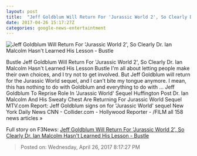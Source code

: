 ```yaml
---
layout: post
title:  "Jeff Goldblum Will Return For 'Jurassic World 2', So Clearly Dr. Ian Malcolm Hasn't Learned His Lesson - Bustle"
date: 2017-04-26 15:17:27Z
categories: google-news-entertaintment
---
```


![Jeff Goldblum Will Return For 'Jurassic World 2', So Clearly Dr. Ian Malcolm Hasn't Learned His Lesson - Bustle](https://typeset-beta.imgix.net/2017%2F4%2F26%2F699e5246-3773-4f39-a8fc-39dccd58ff38.jpg?w=1200&h=630&fm=jpg&fit=crop&crop=faces&auto=format&q=70)

Bustle Jeff Goldblum Will Return For 'Jurassic World 2', So Clearly Dr. Ian Malcolm Hasn't Learned His Lesson Bustle I'm all about letting people make their own choices, and I try not to get involved. But Jeff Goldblum will return for the Jurassic World sequel, and I can't bite my tongue anymore. I mean, this has nothing to do with Goldblum and everything to do with ... Jeff Goldblum To Reprise Role In 'Jurassic World' Sequel Huffington Post Dr. Ian Malcolm And His Sweaty Chest Are Returning For Jurassic World Sequel MTV.com Report: Jeff Goldblum signs on for 'Jurassic World' sequel New York Daily News CNN - Collider.com - Hollywood Reporter - /FILM all 158 news articles »


Full story on F3News: [Jeff Goldblum Will Return For 'Jurassic World 2', So Clearly Dr. Ian Malcolm Hasn't Learned His Lesson - Bustle](http://www.f3nws.com/n/pdatBG)

> Posted on: Wednesday, April 26, 2017 8:17:27 PM
